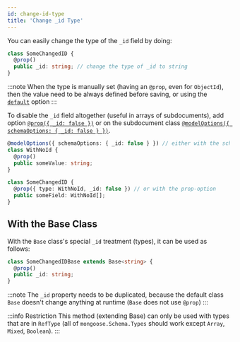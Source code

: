 ```yaml
---
id: change-id-type
title: 'Change _id Type'
---
```


You can easily change the type of the `_id` field by doing:

```ts
class SomeChangedID {
  @prop()
  public _id: string; // change the type of _id to string
}
```

:::note
When the type is manually set (having an `@prop`, even for `ObjectId`), then the value need to be always defined before saving, or using the [`default`](../../api/decorators/prop.md#default) option
:::

To disable the `_id` field altogether (useful in arrays of subdocuments), add option [`@prop({ _id: false })`](api/decorators/prop.md#_id) or on the subdocument class [`@modelOptions({ schemaOptions: { _id: false } })`](https://mongoosejs.com/docs/guide.html#_id).

```ts
@modelOptions({ schemaOptions: { _id: false } }) // either with the schema option
class WithNoId {
  @prop()
  public someValue: string;
}

class SomeChangedID {
  @prop({ type: WithNoId, _id: false }) // or with the prop-option
  public someField: WithNoId[];
}
```

## With the Base Class

With the `Base` class's special `_id` treatment (types), it can be used as follows:

```ts
class SomeChangedIDBase extends Base<string> {
  @prop()
  public _id: string;
}
```

:::note
The `_id` property needs to be duplicated, because the default class `Base` doesn't change anything at runtime (`Base` does not use `@prop`)
:::

:::info Restriction
This method (extending Base) can only be used with types that are in `RefType` (all of `mongoose.Schema.Types` should work except `Array`, `Mixed`, `Boolean`).
:::
